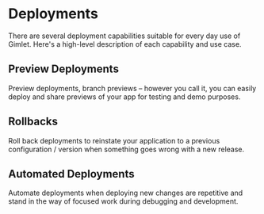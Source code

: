 # Deployments
There are several deployment capabilities suitable for every day use of Gimlet. Here's a high-level description of each capability and use case.
## Preview Deployments

Preview deployments, branch previews – however you call it, you can easily deploy and share previews of your app for testing and demo purposes.
## Rollbacks

Roll back deployments to reinstate your application to a previous configuration / version when something goes wrong with a new release.
## Automated Deployments

Automate deployments when deploying new changes are repetitive and stand in the way of focused work during debugging and development.
